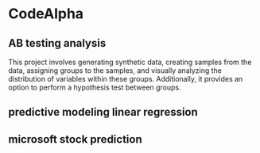 # CodeAlpha
## AB testing analysis
This project involves generating synthetic data, creating samples from the data, assigning groups to the samples, and visually analyzing the distribution of variables within these groups. Additionally, it provides an option to perform a hypothesis test between groups.
## predictive modeling linear regression
## microsoft stock prediction
